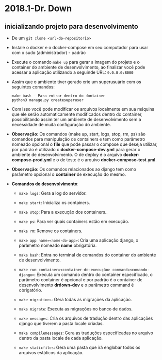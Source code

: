 # 2018.1-Dr. Down

## inicializando projeto para desenvolvimento

* De um ```git clone <url-do-repositorio>```

* Instale o docker e o docker-compose em seu computador para usar com o sudo (administrador) - padrão

* Execute o comando ```make up``` para gerar a imagem do projeto e o container do ambiente de desenvolvimento,
ao finalizar você pode acessar a aplicação utilizando a seguinde URL: ```0.0.0.0:8000```

* Assim que o ambiente tiver gerado crie um superusuário com os seguintes comandos:

  ```
  make bash - Para entrar dentro do dontainer
  python3 manage.py createsuperuser
  ```

* Com isso você pode modificar os arquivos localmente em sua máquina que ele serão automaticamente modificados dentro do container, possibilitando assim ter um ambiente de desenvolvimento sem a necessidade de muita configuração do ambiente.

* **Observação**: Os comandos (make up, start, logs, stop, rm, ps) são comandos para manipulação de containers e tem como parâmetro nomeado opcional o **file** que pode passar o compose que deseja utilizar, por padrão é utilizado o **docker-compose-dev.yml** para gerar o ambiente de desenvolvimento. O de deploy é o arquivo **docker-compose-prod.yml** e o de teste é o arquivo **docker-compose-test.yml**.

* **Observação**: Os comandos relacionados ao django tem como parâmetro opcional o **container** de execução do mesmo.

* **Comandos de desenvolvimento**:

  - ```make logs```: Gera a log do servidor.

  - ```make start```: Inicializa os containers.

  - ```make stop```: Para a execução dos containers..

  - ```make ps```: Para ver quais containers estão em execução.

  - ```make rm```: Remove os containers.

  - ```make app name=<nome-do-app>```: Cria uma aplicação django, o parâmetro nomeado **name** obrigatória.

  - ```make bash```: Entra no terminal de comandos do container do ambiente de desenvolvimento.

  - ```make run container=<container-de-execução> command=<comando-django>```: Executa um comando dentro do
    container especificado, o parâmetro container é opcional e por padrão é o container de desenvolvimento
    **drdown-dev** e o parâmetro command é obrigatório.

  - ```make migrations```: Gera todas as migrações da aplicação.

  - ```make migrate```: Executa as migrações no banco de dados.

  - ```make messages```: Cria os arquivos de tradução dentro das aplicações django que tiverem a pasta locale criadas.

  - ```make compilemessages```: Gera as traduções especificadas no arquivo dentro da pasta locale de cada aplicação.

  - ```make staticfiles```: Gera uma pasta que irá englobar todos os arquivos estáticos da aplicação.
